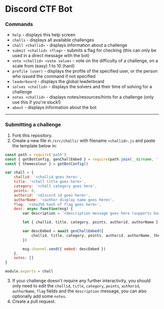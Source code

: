# Discord CTF Bot

### Commands

- `help` - displays this help screen
- `challs` - displays all available challenges
- `chall <challid>` - displays information about a challenge
- `submit <challid> <flag>` - submits a flag for checking (this can only be used in a direct message with the bot)
- `vote <challid> <vote value>` - vote on the difficulty of a challenge, on a scale from (easy) 1 to 10 (hard)
- `profile (user)` - displays the profile of the specified user, or the person who issued the command if not specified
- `leaderboard` - displays the global leaderboard
- `solves <challid>` - displays the solvers and their time of solving for a challenge
- `notes <challid>` - displays notes/resources/hints for a challenge (only use this if you're stuck!)
- `about` - displays information about the bot

---

### Submitting a challenge

1. Fork this repository.
2. Create a new file in `/src/challs/` with filename `<challid>.js` and paste the template below in:

```javascript
const path = require('path')
const { getBotConfig, genChallEmbed } = require(path.join(__dirname, '../util/util'))
const { themecolour } = getBotConfig()

var chall = {
    challid: '<challid goes here>',
    title: '<chall title goes here>',
    category: '<chall category goes here',
    points: 0,
    authorid: '<discord id goes here>',
    authorName: '<author display name goes here>',
    flag: '<sha256 hash of flag goes here>',
    desc: async function(msg) {
        var description = `<description message goes here (supports basic markdown)>`

        let { challid, title, category, points, authorid, authorName } = chall

        var descEmbed = await genChallEmbed({
            challid, title, category, points, authorid, authorName, themecolour, description
        })

        msg.channel.send({ embed: descEmbed })
    },
    notes: []
}

module.exports = chall
```

3. If your challenge doesn't require any further interactivity, you should only need to edit the `challid`, `title`, `category`, `points`, `authorid`, `authorName`, `flag` fields and the `description` message, you can also optionally add some `notes`.
4. Create a pull request.
